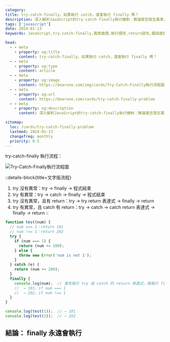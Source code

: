 ```yaml
---
category: 
title: try-catch-finally，如果執行 catch，還會執行 finally 嗎？
description: 深入解析JavaScript的try-catch-finally執行機制：無論是否發生異常，或是遇到return語句，finally區塊都會被執行。包含完整執行順序說明及實際程式碼示例，幫助理解錯誤處理流程。
tags: ['javascript']
date: 2024-01-13
keywords: JavaScript,try-catch-finally,異常處理,執行順序,return語句,錯誤處理,程式流程控制,finally執行機制,JavaScript錯誤處理,程式除錯

head:
  - - meta
    - property: og:title
      content: try-catch-finally，如果執行 catch，還會執行 finally 嗎？
  - - meta
    - property: og:type
      content: article
  - - meta
    - property: og:image
      content: https://bearune.com/img/cards/Try-Catch-Finally執行流程圖.svg
  - - meta
    - property: og:url
      content: https://bearune.com/cards/try-catch-finally-problem
  - - meta
    - property: og:description
      content: 深入解析JavaScript的try-catch-finally執行機制：無論是否發生異常，或是遇到return語句，finally區塊都會被執行。包含完整執行順序說明及實際程式碼示例，幫助理解錯誤處理流程。

sitemap:
  loc: /cards/try-catch-finally-problem
  lastmod: 2024-01-13
  changefreq: monthly
  priority: 0.5
---
```

try-catch-finally 執行流程：

![Try-Catch-Finally執行流程圖](/img/cards/Try-Catch-Finally執行流程圖.svg)

::details-block{title=文字版流程}
1. try 沒有異常：try → finally → 程式結束
2. try 有異常：try → catch → finally → 程式結束
3. try 沒有異常，且有 return：try → try return 表達式 → finally → return
4. try 有異常，且 catch 有 return：try → catch → catch return 表達式 → finally → return
::

```javascript
function test(num) {
  // num === 1：return 101
  // num !== 1：return 202
  try {
    if (num === 1) {
      return (num += 100);
    } else {
      throw new Error('num is not 1');
    }
  } catch (e) {
    return (num += 200);
  }
  finally {
    console.log(num);  // 會先執行 try 或 catch 的 return 表達式，再執行 finally，最後 return
    //  → 101，if num === 1
    //  → 202，if num !== 1
  }
}

console.log(test(1));  // → 101
console.log(test(2));  // → 202
```
## 結論： finally 永遠會執行